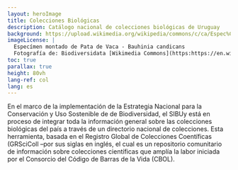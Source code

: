 ```yaml
---
layout: heroImage
title: Colecciones Biológicas
description: Catálogo nacional de colecciones biológicas de Uruguay
background: https://upload.wikimedia.org/wikipedia/commons/c/ca/Espec%C3%ADmen_montado_de_Pata_de_Vaca_-_Bauhinia_candicans_%28%3DBauhinia_forficata%29_del_MNHN-Uruguay.jpg
imageLicense: |
  Especímen montado de Pata de Vaca - Bauhinia candicans
  Fotografía de: Biodiversidata [Wikimedia Commons](https:https://en.wikipedia.org/wiki/en:National_Museum_of_Natural_History,_Uruguay)
toc: true
parallax: true
height: 80vh
lang-ref: col
lang: es
---
```


En el marco de la implementación de la Estrategia Nacional para la Conservación y Uso Sostenible de de Biodiversidad, el SIBUy está en proceso de integrar toda la información general sobre las colecciones biológicas del país a través de un directorio nacional de colecciones. Esta herramienta, basada en el Registro Global de Colecciones Coentíficas (GRSciColl –por sus siglas en inglés, el cual es un repositorio comunitario de información sobre colecciones científicas que amplía la labor iniciada por el Consorcio del Código de Barras de la Vida (CBOL).

